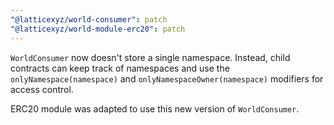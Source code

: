 ```yaml
---
"@latticexyz/world-consumer": patch
"@latticexyz/world-module-erc20": patch
---
```


`WorldConsumer` now doesn't store a single namespace. Instead, child contracts can keep track of namespaces and use the `onlyNamespace(namespace)` and `onlyNamespaceOwner(namespace)` modifiers for access control.

ERC20 module was adapted to use this new version of `WorldConsumer`.
